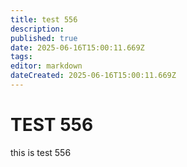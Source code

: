 ```yaml
---
title: test 556
description: 
published: true
date: 2025-06-16T15:00:11.669Z
tags: 
editor: markdown
dateCreated: 2025-06-16T15:00:11.669Z
---
```


# TEST 556
this is test 556
